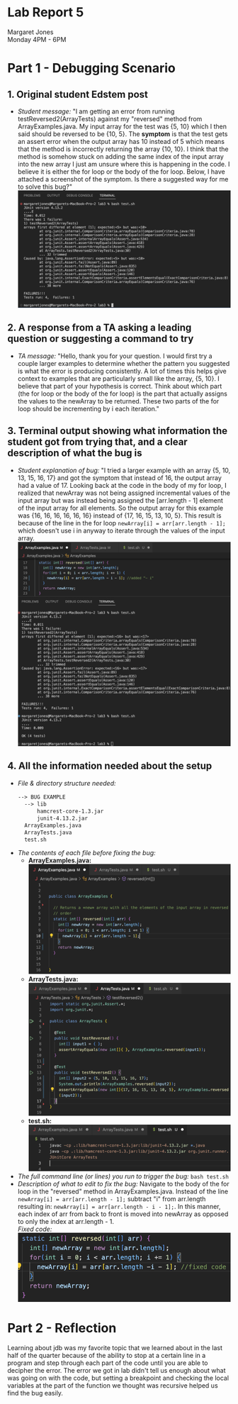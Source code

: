 # **Lab Report 5** <br />
Margaret Jones <br />
Monday 4PM - 6PM <br />

# Part 1 - Debugging Scenario

## 1. Original student Edstem post
* *Student message:* "I am getting an error from running testReversed2(ArrayTests) against my "reversed" method from ArrayExamples.java. My input array for the test was {5, 10} which I then said should be reversed to be {10, 5}. The **symptom** is that the test gets an assert error when the output array has 10 instead of 5 which means that the method is incorrectly returning the array {10, 10}. I think that the method is somehow stuck on adding the same index of the input array into the new array I just am unsure where this is happening in the code. I believe it is either the for loop or the body of the for loop. Below, I have attached a screenshot of the symptom. Is there a suggested way for me to solve this bug?"
![Image](symptom.png)

## 2. A response from a TA asking a leading question or suggesting a command to try
* *TA message:* "Hello, thank you for your question. I would first try a couple larger examples to determine whether the pattern you suggested is what the error is producing consistently. A lot of times this helps give context to examples that are particularly small like the array, {5, 10}. I believe that part of your hypothesis is correct. Think about which part (the for loop or the body of the for loop) is the part that actually assigns the values to the newArray to be returned. These two parts of the for loop should be incrementing by i each iteration."

## 3. Terminal output showing what information the student got from trying that, and a clear description of what the bug is
* *Student explanation of bug:* "I tried a larger example with an array {5, 10, 13, 15, 16, 17} and got the symptom that instead of 16, the output array had a value of 17. Looking back at the code in the body of my for loop, I realized that newArray was not being assigned incremental values of the input array but was instead being assigned the [arr.length - 1] element of the input array for all elements. So the output array for this example was {16, 16, 16, 16, 16, 16} instead of {17, 16, 15, 13, 10, 5}. This result is because of the line in the for loop ```newArray[i] = arr[arr.length - 1];``` which doesn't use i in anyway to iterate through the values of the input array. 
![Image](symptom_fix.png)

## 4. All the information needed about the setup
* *File & directory structure needed:*
  ```
  --> BUG EXAMPLE
    --> lib
        hamcrest-core-1.3.jar
        junit-4.13.2.jar
    ArrayExamples.java
    ArrayTests.java
    test.sh
  ```
* *The contents of each file before fixing the bug:*
  * **ArrayExamples.java:** ![Image](ArrayExamples.png)
  * **ArrayTests.java:** ![Image](ArrayTests.png)
  * **test.sh:** ![Image](test.png)
* *The full command line (or lines) you run to trigger the bug:* ``` bash test.sh ```
* *Description of what to edit to fix the bug:* Navigate to the body of the for loop in the "reversed" method in ArrayExamples.java. Instead of the line ```newArray[i] = arr[arr.length - 1];``` subtract "i" from arr.length resulting in: ```newArray[i] = arr[arr.length - i - 1];```. In this manner, each index of arr from back to front is moved into newArray as opposed to only the index at arr.length - 1. <br />
    *Fixed code:* ![Image](fixed_code.png)



# Part 2 - Reflection
Learning about jdb was my favorite topic that we learned about in the last half of the quarter because of the ability to stop at a 
certain line in a program and step through each part of the code until you are able to decipher the error. The error we got in lab 
didn't tell us enough about what was going on with the code, but setting a breakpoint and checking the local variables at the 
part of the function we thought was recursive helped us find the bug easily. 

